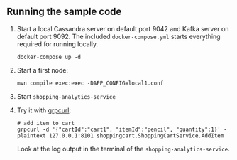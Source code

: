 ## Running the sample code

1. Start a local Cassandra server on default port 9042 and Kafka server on default port 9092. The included `docker-compose.yml` starts everything required for running locally.

    ```
    docker-compose up -d
    ```

2. Start a first node:

    ```
    mvn compile exec:exec -DAPP_CONFIG=local1.conf
    ```

3. Start `shopping-analytics-service`

4. Try it with [grpcurl](https://github.com/fullstorydev/grpcurl):

    ```
    # add item to cart
    grpcurl -d '{"cartId":"cart1", "itemId":"pencil", "quantity":1}' -plaintext 127.0.0.1:8101 shoppingcart.ShoppingCartService.AddItem
    ```
    
    Look at the log output in the terminal of the `shopping-analytics-service`.
